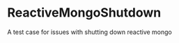 ReactiveMongoShutdown
=====================

A test case for issues with shutting down reactive mongo

